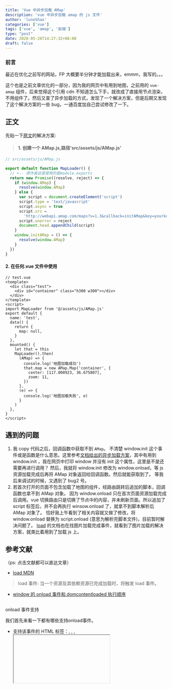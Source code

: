 ```yaml
---
title: 'Vue 中异步加载 AMap'
description: 'vue 中异步加载 amap 的 js 文件'
author: 'luneShao'
categories: ['vue']
tags: ['vue', 'amap', '前端']
type: "post"
date: 2020-05-26T14:27:32+08:00
draft: false
---
```


### 前言

最近在优化之前写的网站，FP 大概要半分钟才能加载出来，emmm，我写的。。。

这个也是之前文章优化的一部分，因为我的网页中有用到地图，之前用的 `vue-amap` 组件，后来觉得这个引用 cdn 不知道怎么下手，就改成了直接用节点渲染，不用组件了。然后又查了异步加载的方式，发现了一个解决方案，但是后期又发现了这个解决方案的一些 bug，一通百度加自己尝试修改了一下。

## 正文

先贴一下[原文](https://www.jianshu.com/p/f65034cf7d24)的解决方案:

> #### 1. 创建一个 AMap.js,路径'src/assets/js/AMap.js'

```js
// src/assets/js/AMap.js

export default function MapLoader() {
  // <-- 原作者这里使用的是module.exports
  return new Promise((resolve, reject) => {
    if (window.AMap) {
      resolve(window.AMap)
    } else {
      var script = document.createElement('script')
      script.type = 'text/javascript'
      script.async = true
      script.src =
        'http://webapi.amap.com/maps?v=1.3&callback=initAMap&key=yourkey'
      script.onerror = reject
      document.head.appendChild(script)
    }
    window.initAMap = () => {
      resolve(window.AMap)
    }
  })
}
```

#### 2. 在任何.vue 文件中使用

```vue
// test.vue
<template>
  <div class="test">
    <div id="container" class="h300 w300"></div>
  </div>
</template>
<script>
import MapLoader from '@/assets/js/AMap.js'
export default {
  name: 'test',
  data() {
    return {
      map: null,
    }
  },
  mounted() {
    let that = this
    MapLoader().then(
      (AMap) => {
        console.log('地图加载成功')
        that.map = new AMap.Map('container', {
          center: [117.000923, 36.675807],
          zoom: 11,
        })
      },
      (e) => {
        console.log('地图加载失败', e)
      }
    )
  },
}
</script>
```

## 遇到的问题

1. 我 copy 代码之后，回调函数中获取不到 `AMap`。
   不清楚 window.init 这个事件或是函数是什么意思。这里参考[文档给出的异步加载方案](https://lbs.amap.com/api/javascript-api/guide/abc/load)，其中有用到 window.init ，我在网页中打印 window 并没有 init 这个属性，这里是不是还需要再进行调用？
   然后，我就将 window.init 修改为 window.onload，等 js 资源加载完成后再将 AMap 对象返回给回调函数。然后就能获取到了。
   等我后来调试的时候，又遇到了 bug2 号。
2. 若首次打开的页面不包含加载了地图的组件，经路由跳转后追加的脚本，回调函数也拿不到 AMap 对象。
   因为 window.onload 只在首次页面资源加载完成后调用。vue 切换路由只是切换了节点中的内容，并未刷新页面。所以追加了 script 标签后，并不会再执行 winsow.onload 了，就拿不到脚本解析后 AMap 对象了。
   恰好我上午看到了相关内容就又做了修改，将 window.onload 替换为 script.onload (意思为解析完脚本文件)，目前暂时解决问题了。 [load](https://developer.mozilla.org/zh-CN/docs/Web/Events/load) 的文档也在找图片加载完成事件，就看到了图片加载的解决方案，就类比着用到了加载 js 上。

## 参考文献
（ps: 点击文献都可以直达文章）

- [load MDN](https://developer.mozilla.org/zh-CN/docs/Web/Events/load)

> load 事件: 当一个资源及其依赖资源已完成加载时，将触发 load 事件。

- [window 的 onload 事件和 domcontentloaded 执行顺序](https://www.oecom.cn/window-onload-domcontentloaded/)

> ```
onload 事件支持 

我们首先来看一下都有哪些支持onload事件。
- 支持该事件的 HTML 标签：<body>, <frame>, <frameset>, <iframe>, <img>, <link>, <script>;
- 支持该事件的 JavaScript 对象：image, layer, window
```

- [JavaScript 判断图片是否加载完成的三种方式](https://www.cnblogs.com/snandy/p/3704938.html)

> ```html
<!DOCTYPE HTML>
<html>
<head>
    <meta charset="utf-8">
    <title>img - load event</title>
</head>
<body>
    <img id="img1" src="http://pic1.win4000.com/wallpaper/f/51c3bb99a21ea.jpg">
    <p id="p1">loading...</p>
    <script type="text/javascript">
        img1.onload = function() {
            p1.innerHTML = 'loaded'
        }
    </script>
</body>
</html>
```

以上。😆
